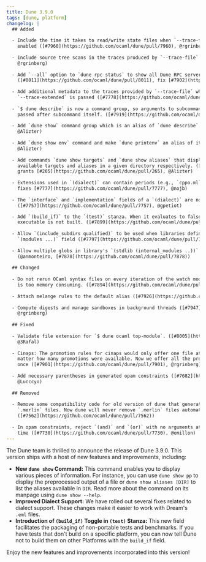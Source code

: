 ```yaml
---
title: Dune 3.9.0
tags: [dune, platform]
changelog: |
  ## Added
  
  - Include the time it takes to read/write state files when `--trace-file` is
    enabled ([#7960](https://github.com/ocaml/dune/pull/7960), @rgrinberg)
  
  - Include source tree scans in the traces produced by `--trace-file` ([#7937](https://github.com/ocaml/dune/pull/7937),
    @rgrinberg)
  
  - Add `--all` option to `dune rpc status` to show all Dune RPC servers running.
    ([#8011](https://github.com/ocaml/dune/pull/8011), fix [#7902](https://github.com/ocaml/dune/pull/7902), @Alizter)
  
  - Add additional metadata to the traces provided by `--trace-file` whenever
    `--trace-extended` is passed ([#7778](https://github.com/ocaml/dune/pull/7778), @rleshchinskiy)
  
  - `$ dune describe` is now a command group, so arguments to subcommands must be
    passed after subcommand itself. ([#7919](https://github.com/ocaml/dune/pull/7919), @Alizter)
  
  - Add `dune show` command group which is an alias of `dune describe`. ([#7946](https://github.com/ocaml/dune/pull/7946),
    @Alizter)
  
  - Add `dune show env` command and make `dune printenv` an alias of it. ([#7985](https://github.com/ocaml/dune/pull/7985),
    @Alizter)
  
  - Add commands `dune show targets` and `dune show aliases` that display all the
    available targets and aliases in a given directory respectively. ([#7770](https://github.com/ocaml/dune/pull/7770),
    grants [#265](https://github.com/ocaml/dune/pull/265), @Alizter)
  
  - Extensions used in `(dialect)` can contain periods (e.g., `cppo.ml`). ([#7782](https://github.com/ocaml/dune/pull/7782),
    fixes [#7777](https://github.com/ocaml/dune/pull/7777), @nojb)
  
  - The `interface` and `implementation` fields of a `(dialect)` are now optional
    ([#7757](https://github.com/ocaml/dune/pull/7757), @gpetiot)

  - Add `(build_if)` to the `(test)` stanza. When it evaluates to false, the
    executable is not built. ([#7899](https://github.com/ocaml/dune/pull/7899), fixes [#6938](https://github.com/ocaml/dune/pull/6938), @emillon)
  
  - Allow `(include_subdirs qualified)` to be used when libraries define a
    `(modules ...)` field ([#7797](https://github.com/ocaml/dune/pull/7797), fixes [#7597](https://github.com/ocaml/dune/pull/7597), @anmonteiro)
  
  - Allow multiple globs in library's `(stdlib (internal_modules ..))`
    (@anmonteiro, [#7878](https://github.com/ocaml/dune/pull/7878))
  
  ## Changed
  
  - Do not rerun OCaml syntax files on every iteration of the watch mode. This
    is too memory consuming. ([#7894](https://github.com/ocaml/dune/pull/7894), fix [#6900](https://github.com/ocaml/dune/pull/6900), @rgrinberg)
  
  - Attach melange rules to the default alias ([#7926](https://github.com/ocaml/dune/pull/7926), @haochenx)
  
  - Compute digests and manage sandboxes in background threads ([#7947](https://github.com/ocaml/dune/pull/7947),
    @rgrinberg)
  
  ## Fixed
  
  - Validate file extension for `$ dune ocaml top-module`. ([#8005](https://github.com/ocaml/dune/pull/8005), fixes [#8004](https://github.com/ocaml/dune/pull/8004),
    @3Rafal)
  
  - Cinaps: The promotion rules for cinaps would only offer one file at a time no
    matter how many promotions were available. Now we offer all the promotions at
    once ([#7901](https://github.com/ocaml/dune/pull/7901), @rgrinberg)
  
  - Add necessary parentheses in generated opam constraints ([#7682](https://github.com/ocaml/dune/pull/7682), fixes [#3431](https://github.com/ocaml/dune/pull/3431),
    @Lucccyo)
  
  ## Removed
  
  - Remove some compatibility code for old version of dune that generated
    `.merlin` files. Now dune will never remove `.merlin` files automatically
    ([#7562](https://github.com/ocaml/dune/pull/7562))
  
  - In opam constraints, reject `(and)` and `(or)` with no arguments at parse
    time ([#7730](https://github.com/ocaml/dune/pull/7730), @emillon)
---
```


The Dune team is thrilled to announce the release of Dune 3.9.0. This version ships with a host of new features and improvements, including:

- **New `dune show` Command:** This command enables you to display various pieces of information. For instance, you can use `dune show pp` to display the preprocessed output of a file or `dune show aliases [DIR]` to list the aliases available in `DIR`. Read more about the command on its manpage using `dune show --help`.
- **Improved Dialect Support:** We have rolled out several fixes related to dialect support. These changes make it easier to work with Dream's `.eml` files.
- **Introduction of `(build_if)` Toggle in `(test)` Stanza:** This new field facilitates the packaging of non-portable tests and benchmarks. If you have tests that don't build on a specific platform, you can now tell Dune not to build them on other Platforms with the `build_if` field.

Enjoy the new features and improvements incorporated into this version!